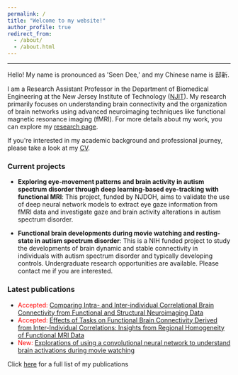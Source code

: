 ```yaml
---
permalink: /
title: "Welcome to my website!"
author_profile: true
redirect_from: 
  - /about/
  - /about.html
---
```


---
Hello! My name is pronounced as 'Seen Dee,' and my Chinese name is 邸新.

I am a Research Assistant Professor in the Department of Biomedical Engineering at the New Jersey Institute of Technology ([NJIT](https://people.njit.edu/faculty/dixin)). My research primarily focuses on understanding brain connectivity and the organization of brain networks using advanced neuroimaging techniques like functional magnetic resonance imaging (fMRI). For more details about my work, you can explore my [research page](https://www.dixin.info/research/).

If you're interested in my academic background and professional journey, please take a look at my [CV](https://www.dixin.info/files/CV_XinDi.pdf). 

### Current projects
* **Exploring eye-movement patterns and brain activity in autism spectrum disorder through deep learning-based eye-tracking with functional MRI**: This project, funded by NJDOH, aims to validate the use of deep neural network models to extract eye gaze information from fMRI data and investigate gaze and brain activity alterations in autism spectrum disorder.

* **Functional brain developments during movie watching and resting-state in autism spectrum disorder**: This is a NIH funded project to study the developments of brain dynamic and stable connectivity in individuals with autism spectrum disorder and typically developing controls. Undergraduate research opportunities are available. Please contact me if you are interested. 

### Latest publications
* <span style="color:red">Accepted:</span> [Comparing Intra- and Inter-individual Correlational Brain Connectivity from Functional and Structural Neuroimaging Data](https://doi.org/10.1007/s00429-025-02972-y)
* <span style="color:red">Accepted:</span> [Effects of Tasks on Functional Brain Connectivity Derived from Inter-Individual Correlations: Insights from Regional Homogeneity of Functional MRI Data](https://doi.org/10.1089/brain.2024.0044)
* <span style="color:red">New:</span> [Explorations of using a convolutional neural network to understand brain activations during movie watching](http://dx.doi.org/10.1093/psyrad/kkae021)

Click [here](https://www.dixin.info/publications/) for a full list of my publications
